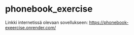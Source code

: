 # phonebook_exercise

Linkki internetissä olevaan sovellukseen:
https://phonebook-exeercise.onrender.com/
